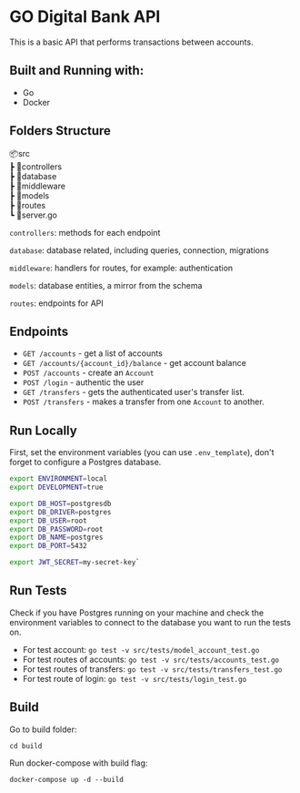 # GO Digital Bank API
This is a basic API that performs transactions between accounts.

## Built and Running with:
- Go
- Docker

## Folders Structure

📦src<br>
 ┣ 📂controllers<br>
 ┣ 📂database<br>
 ┣ 📂middleware<br>
 ┣ 📂models<br>
 ┣ 📂routes<br>
 ┗ 📜server.go<br>

 
`controllers`: methods for each endpoint

`database`: database related, including queries, connection, migrations

`middleware`: handlers for routes, for example: authentication

`models`: database entities, a mirror from the schema

`routes`: endpoints for API


## Endpoints
- `GET /accounts` - get a list of accounts
- `GET /accounts/{account_id}/balance` - get account balance
- `POST /accounts` - create an `Account`
- `POST /login` - authentic the user
- `GET /transfers` - gets the authenticated user's transfer list.
- `POST /transfers` - makes a transfer from one `Account` to another.

## Run Locally
First, set the environment variables (you can use `.env_template`), don't forget to configure a Postgres database.
```Bash
export ENVIRONMENT=local
export DEVELOPMENT=true

export DB_HOST=postgresdb
export DB_DRIVER=postgres
export DB_USER=root
export DB_PASSWORD=root
export DB_NAME=postgres
export DB_PORT=5432

export JWT_SECRET=my-secret-key`
```

## Run Tests

Check if you have Postgres running on your machine and check the environment variables to connect to the database you want to run the tests on.

- For test account: `go test -v src/tests/model_account_test.go`
- For test routes of accounts: `go test -v src/tests/accounts_test.go`
- For test routes of transfers: `go test -v src/tests/transfers_test.go`
- For test route of login: `go test -v src/tests/login_test.go`

## Build
 Go to build folder:

 `cd build`

 Run docker-compose with build flag:

 `docker-compose up -d --build`


